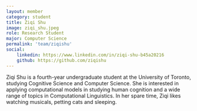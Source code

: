 ```yaml
---
layout: member
category: student
title: Ziqi Shu
image: ziqi_shu.jpeg
role: Research Student
major: Computer Science
permalink: 'team/ziqishu'
social:
    linkedin: https://www.linkedin.com/in/ziqi-shu-b45a20216
    github: https://github.com/ziqishu
---
```

Ziqi Shu is a fourth-year undergraduate student at the University of Toronto, studying Cognitive Science and Computer 
Science. She is interested in applying computational models in studying human cognition and a wide range of topics in 
Computational Linguistics. In her spare time, Ziqi likes watching musicals, petting cats and sleeping.
<br>
<br>

